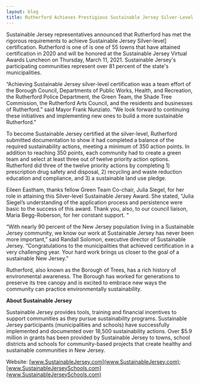 ```yaml
---
layout: blog
title: Rutherford Achieves Prestigious Sustainable Jersey Silver-Level Certification
---
```


Sustainable Jersey representatives announced that Rutherford has met the rigorous requirements to achieve Sustainable Jersey Silver-level]  certification.  Rutherford is one of is one of 55 towns that have attained certification in 2020 and will be honored at the Sustainable Jersey Virtual Awards Luncheon on Thursday, March 11, 2021. Sustainable Jersey's participating communities represent over 81 percent of the state's municipalities.  

“Achieving Sustainable Jersey silver-level certification was a team effort of the Borough Council, Departments of Public Works, Health, and Recreation, the Rutherford Police Department, the Green Team, the Shade Tree Commission, the Rutherford Arts Council, and the residents and businesses of Rutherford.” said Mayor Frank Nunziato.  “We look forward to continuing these initiatives and implementing new ones to build a more sustainable Rutherford.”

To become Sustainable Jersey certified at the silver-level, Rutherford submitted documentation to show it had completed a balance of the required sustainability actions, meeting a minimum of 350 action points.  In addition to reaching 350 points, each community had to create a green team and select at least three out of twelve priority action options. Rutherford did three of the twelve priority actions by completing 1) prescription drug safety and disposal, 2) recycling and waste reduction education and compliance, and 3) a sustainable land use pledge.

Eileen Eastham, thanks fellow Green Team Co-chair, Julia Siegel, for her role in attaining this Silver-level Sustainable Jersey Award. She stated, “Julia Siegel’s understanding of the application process and persistence were basic to the success of this award. Thank you, also, to our council liaison, Maria Begg-Roberson, for her constant support. “

“With nearly 90 percent of the New Jersey population living in a Sustainable Jersey community, we know our work at Sustainable Jersey has never been more important,” said Randall Solomon, executive director of Sustainable Jersey. “Congratulations to the municipalities that achieved certification in a very challenging year. Your hard work brings us closer to the goal of a sustainable New Jersey.”

 Rutherford, also known as the Borough of Trees, has a rich history of environmental awareness. The Borough has worked for generations to preserve its tree canopy and is excited to embrace new ways the community can practice environmentally sustainability.

**About Sustainable Jersey**

Sustainable Jersey provides tools, training and financial incentives to support communities as they pursue sustainability programs. Sustainable Jersey participants (municipalities and schools) have successfully implemented and documented over 18,500 sustainability actions. Over $5.9 million in grants has been provided by Sustainable Jersey to towns, school districts and schools for community-based projects that create healthy and sustainable communities in New Jersey.

Website:	[www.SustainableJersey.com](www.SustainableJersey.com); [www.SustainableJerseySchools.com](www.SustainableJerseySchools.com)
